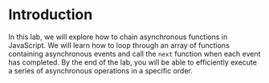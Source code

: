 # Introduction

In this lab, we will explore how to chain asynchronous functions in JavaScript. We will learn how to loop through an array of functions containing asynchronous events and call the `next` function when each event has completed. By the end of the lab, you will be able to efficiently execute a series of asynchronous operations in a specific order.
